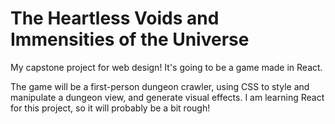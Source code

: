 # The Heartless Voids and Immensities of the Universe
My capstone project for web design! It's going to be a game made in React.

The game will be a first-person dungeon crawler, using CSS to style and manipulate a dungeon view, and generate visual effects. I am learning React for this project, so it will probably be a bit rough!
